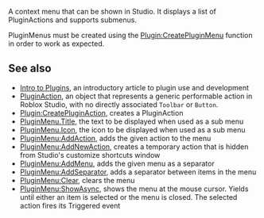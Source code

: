 A context menu that can be shown in Studio. It displays a list of PluginActions and supports submenus.

PluginMenus must be created using the [Plugin:CreatePluginMenu](https://developer.roblox.com/en-us/api-reference/function/Plugin/CreatePluginMenu) function in order to work as expected.

See also
--------

*   [Intro to Plugins](https://developer.roblox.com/en-us/articles/intro-to-plugins), an introductory article to plugin use and development
*   [PluginAction](https://developer.roblox.com/en-us/api-reference/class/PluginAction), an object that represents a generic performable action in Roblox Studio, with no directly associated `Toolbar` or `Button`.
*   [Plugin:CreatePluginAction](https://developer.roblox.com/en-us/api-reference/function/Plugin/CreatePluginAction), creates a PluginAction
*   [PluginMenu.Title](https://developer.roblox.com/en-us/api-reference/property/PluginMenu/Title), the text to be displayed when used as a sub menu
*   [PluginMenu.Icon](https://developer.roblox.com/en-us/api-reference/property/PluginMenu/Icon), the icon to be displayed when used as a sub menu
*   [PluginMenu:AddAction](https://developer.roblox.com/en-us/api-reference/function/PluginMenu/AddAction), adds the given action to the menu
*   [PluginMenu:AddNewAction](https://developer.roblox.com/en-us/api-reference/function/PluginMenu/AddNewAction), creates a temporary action that is hidden from Studio's customize shortcuts window
*   [PluginMenu:AddMenu](https://developer.roblox.com/en-us/api-reference/function/PluginMenu/AddMenu), adds the given menu as a separator
*   [PluginMenu:AddSeparator](https://developer.roblox.com/en-us/api-reference/function/PluginMenu/AddSeparator), adds a separator between items in the menu
*   [PluginMenu:Clear](https://developer.roblox.com/en-us/api-reference/function/PluginMenu/Clear), clears the menu
*   [PluginMenu:ShowAsync](https://developer.roblox.com/en-us/api-reference/function/PluginMenu/ShowAsync), shows the menu at the mouse cursor. Yields until either an item is selected or the menu is closed. The selected action fires its Triggered event